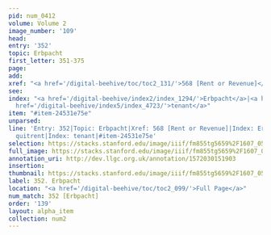 ```yaml
---
pid: num_0412
volume: Volume 2
image_number: '109'
head: 
entry: '352'
topic: Erbpacht
first_letter: 351-375
page: 
add: 
xref: "<a href='/digital-beehive/toc/toc2_131/'>568 [Rent or Revenue]</a>"
see: 
index: "<a href='/digital-beehive/index2/index_1294/'>Erbpacht</a>|<a href='/digital-beehive/index4/index_3271/'>quitrent</a>|<a
  href='/digital-beehive/index5/index_4723/'>tenant</a>"
item: "#item-24531e75e"
unparsed: 
line: 'Entry: 352|Topic: Erbpacht|Xref: 568 [Rent or Revenue]|Index: Erbpacht|Index:
  quitrent|Index: tenant|#item-24531e75e'
selection: https://stacks.stanford.edu/image/iiif/fm855tg5659%2F1607_0576/212,974,3133,385/full/0/default.jpg
full_image: https://stacks.stanford.edu/image/iiif/fm855tg5659%2F1607_0576/full/full/0/default.jpg
annotation_uri: http://dev.llgc.org.uk/annotation/1572030151903
insertion: 
thumbnail: https://stacks.stanford.edu/image/iiif/fm855tg5659%2F1607_0576/212,974,600,180/250,/0/default.jpg
label: 352. Erbpacht
location: "<a href='/digital-beehive/toc/toc2_099/'>Full Page</a>"
num_match: 352 [Erbpacht]
order: '139'
layout: alpha_item
collection: num2
---
```

